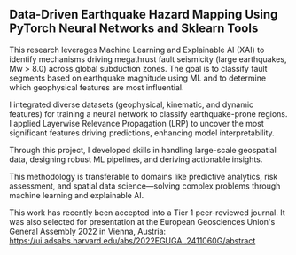 ## Data-Driven Earthquake Hazard Mapping Using PyTorch Neural Networks and Sklearn Tools

This research leverages Machine Learning and Explainable AI (XAI) to identify mechanisms driving megathrust fault seismicity (large earthquakes, Mw > 8.0) across global subduction zones. The goal is to classify fault segments based on earthquake magnitude using ML and to determine which geophysical features are most influential.

I integrated diverse datasets (geophysical, kinematic, and dynamic features) for training a neural network to classify earthquake-prone regions. I applied Layerwise Relevance Propagation (LRP) to uncover the most significant features driving predictions, enhancing model interpretability.

Through this project, I developed skills in handling large-scale geospatial data, designing robust ML pipelines, and deriving actionable insights.

This methodology is transferable to domains like predictive analytics, risk assessment, and spatial data science—solving complex problems through machine learning and explainable AI.

This work has recently been accepted into a Tier 1 peer-reviewed journal. It was also selected for presentation at the European Geosciences Union's General Assembly 2022 in Vienna, Austria: https://ui.adsabs.harvard.edu/abs/2022EGUGA..2411060G/abstract
